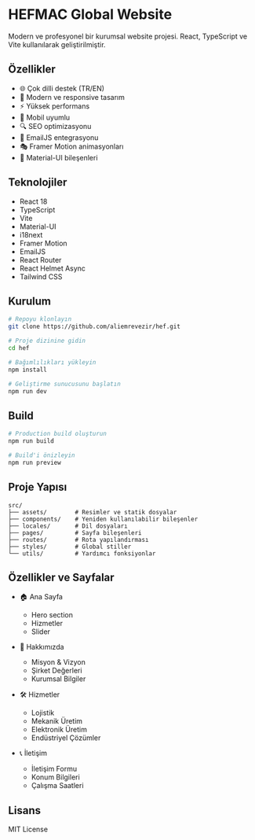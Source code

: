 # HEFMAC Global Website

Modern ve profesyonel bir kurumsal website projesi. React, TypeScript ve Vite kullanılarak geliştirilmiştir.

## Özellikler

- 🌐 Çok dilli destek (TR/EN)
- 🎨 Modern ve responsive tasarım
- ⚡ Yüksek performans
- 📱 Mobil uyumlu
- 🔍 SEO optimizasyonu
- 📧 EmailJS entegrasyonu
- 🎭 Framer Motion animasyonları
- 🎯 Material-UI bileşenleri

## Teknolojiler

- React 18
- TypeScript
- Vite
- Material-UI
- i18next
- Framer Motion
- EmailJS
- React Router
- React Helmet Async
- Tailwind CSS

## Kurulum

```bash
# Repoyu klonlayın
git clone https://github.com/aliemrevezir/hef.git

# Proje dizinine gidin
cd hef

# Bağımlılıkları yükleyin
npm install

# Geliştirme sunucusunu başlatın
npm run dev
```

## Build

```bash
# Production build oluşturun
npm run build

# Build'i önizleyin
npm run preview
```

## Proje Yapısı

```
src/
├── assets/        # Resimler ve statik dosyalar
├── components/    # Yeniden kullanılabilir bileşenler
├── locales/       # Dil dosyaları
├── pages/         # Sayfa bileşenleri
├── routes/        # Rota yapılandırması
├── styles/        # Global stiller
└── utils/         # Yardımcı fonksiyonlar
```

## Özellikler ve Sayfalar

- 🏠 Ana Sayfa
  - Hero section
  - Hizmetler
  - Slider

- 👥 Hakkımızda
  - Misyon & Vizyon
  - Şirket Değerleri
  - Kurumsal Bilgiler

- 🛠 Hizmetler
  - Lojistik
  - Mekanik Üretim
  - Elektronik Üretim
  - Endüstriyel Çözümler

- 📞 İletişim
  - İletişim Formu
  - Konum Bilgileri
  - Çalışma Saatleri

## Lisans

MIT License
